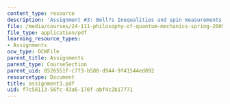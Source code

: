 ```yaml
---
content_type: resource
description: 'Assignment #3: Bell?s Inequalities and spin measurements'
file: /media/courses/24-111-philosophy-of-quantum-mechanics-spring-2005/f7c5811356fc43a6176fabf4c2b17771_assignment3.pdf
file_type: application/pdf
learning_resource_types:
- Assignments
ocw_type: OCWFile
parent_title: Assignments
parent_type: CourseSection
parent_uid: 8526551f-c7f3-b580-d944-9f41544ed892
resourcetype: Document
title: assignment3.pdf
uid: f7c58113-56fc-43a6-176f-abf4c2b17771
---
```

